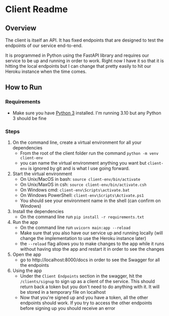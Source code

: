 # Client Readme
## Overview
The client is itself an API. It has fixed endpoints that are designed to test
the endpoints of our service end-to-end.

It is programmed in Python using the FastAPI library and requires our service to
be up and running in order to work. Right now I have it so that it is hitting
the local endpoints but I can change that pretty easily to hit our Heroku
instance when the time comes.

## How to Run

### Requirements
- Make sure you have [Python 3](https://www.python.org/downloads/) installed.
I'm running 3.10 but any Python 3 should be fine

### Steps
1. On the command line, create a virtual environment for all your dependencies
    - From the root of the client folder run the command 
    ```python -m venv client-env```
    - you can name the virtual environment anything you want but `client-env` is
    ignored by git and is what I use going forward.
2. Start the virtual environment
    - On Unix/MacOS in bash: `source client-env/bin/activate`
    - On Unix/MaxOS in csh: `source client-env/bin/activate.csh`
    - On Windows cmd: `client-env\Scripts\activate.bat`
    - On Windows PowerShell: `client-env\Scripts\Activate.ps1`
    - You should see your environment name in the shell (can confirm on Windows)
3. Install the dependencies
    - On the command line run `pip install -r requirements.txt`
4. Run the app
    - On the command line run `uvicorn main:app --reload`
    - Make sure that you also have our service up and running locally (will
    change the implementation to use the Heroku instance later)
    - the `--reload` flag allows you to make changes to the app while it runs
    without having stop the app and restart it in order to see the changes
5. Open the app
    - go to http://localhost:8000/docs in order to see the Swagger for all the
    endpoints
6. Using the app
    - Under the `Client Endpoints` section in the swagger, hit the
    `/clients/signup` to sign up as a client of the service. This should return
    back a token but you don't need to do anything with it. It will be stored in
    a temporary file on localhost
    - Now that you're signed up and you have a token, all the other endpoints
    should work. If you try to access the other endpoints before signing up you should receive an error